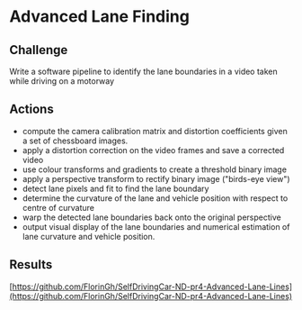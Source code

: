 # Advanced Lane Finding

## **Challenge**

Write a software pipeline to identify the lane boundaries in a video taken while driving on a motorway

## **Actions**

* compute the camera calibration matrix and distortion coefficients given a set of chessboard images.
* apply a distortion correction on the video frames and save a corrected video
* use colour transforms and gradients to create a threshold binary image
* apply a perspective transform to rectify binary image \("birds-eye view"\)
* detect lane pixels and fit to find the lane boundary
* determine the curvature of the lane and vehicle position with respect to centre of curvature
* warp the detected lane boundaries back onto the original perspective
* output visual display of the lane boundaries and numerical estimation of lane curvature and vehicle position.

## **Results**

[https://github.com/FlorinGh/SelfDrivingCar-ND-pr4-Advanced-Lane-Lines](https://github.com/FlorinGh/SelfDrivingCar-ND-pr4-Advanced-Lane-Lines)

